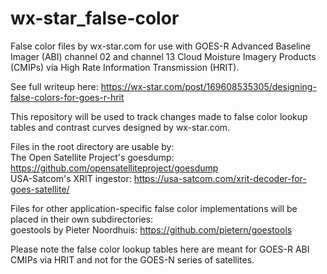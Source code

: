 # wx-star_false-color
False color files by wx-star.com for use with GOES-R Advanced Baseline Imager (ABI) channel 02 and channel 13 Cloud Moisture Imagery Products (CMIPs) via High Rate Information Transmission (HRIT).

See full writeup here: https://wx-star.com/post/169608535305/designing-false-colors-for-goes-r-hrit

This repository will be used to track changes made to false color lookup tables and contrast curves designed by wx-star.com.

Files in the root directory are usable by:  
The Open Satellite Project's goesdump: https://github.com/opensatelliteproject/goesdump  
USA-Satcom's XRIT ingestor: https://usa-satcom.com/xrit-decoder-for-goes-satellite/  

Files for other application-specific false color implementations will be placed in their own subdirectories:  
goestools by Pieter Noordhuis: https://github.com/pietern/goestools  

Please note the false color lookup tables here are meant for GOES-R ABI CMIPs via HRIT and not for the GOES-N series of satellites.
